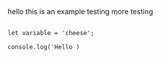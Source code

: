
hello this is an example testing more testing

```JS

let variable = 'cheese';

console.log('Hello )
```

